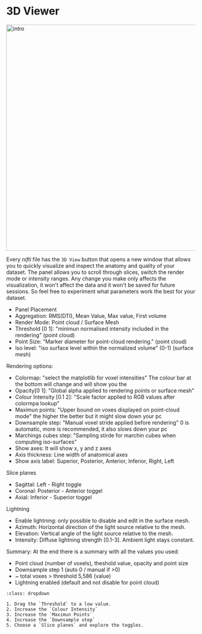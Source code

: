 # 3D Viewer

<img src="../static/3d/01_intro_3.gif" alt="intro" width="600px">


Every _nifti_ file has the `3D View` button that opens a new window that allows you to quickly visualize and inspect the anatomy and quality of your dataset. The panel allows you to scroll through slices, switch the render mode or intensity ranges. Any change you make only affects the visualization, it won't affect the data and it won't be saved for future sessions. So feel free to experiment what parameters work the best for your dataset.

* Panel Placement
* Aggregation: RMS(DTI), Mean Value, Max value, First volume
* Render Mode: Point cloud / Surface Mesh
* Threshold [0 1]: "minimun normalised intensity included in the rendering" (point cloud)
* Point Size: "Marker diameter for point-cloud rendering." (point cloud)
* Iso level: "iso surface level within the normalized volume" (0-1) (surface mesh)

Rendering options:
* Colormap: "select the matplotlib for voxel intensities" The colour bar at the bottom will change and will show you the  
* Opacity[0 1]: "Global alpha applied to rendering points or surface mesh"
* Colour Intensity [0.1 2]: "Scale factor applied to RGB values after colormpa lookup"
* Maximun points: "Upper bound on voxes displayed on point-cloud mode" the higher the better but it might slow down your pc
* Downsample step: "Manual voxel stride applied before rendering" 0 is automatic, more is recommended, it also slows down your pc
* Marchings cubes step: "Sampling stirde for marchin cubes when computing iso-surfaces"
* Show axes: It will show x, y and z axes
* Axis thickness: Line width of anatomical axes
* Show axis label: Superior, Posterior, Anterior, Inferior, Right, Left

Slice planes
* Sagittal: Left - Right toggle
* Coronal: Posterior - Anterior toggel
* Axial: Inferior - Superior toggel

Lightning
* Enable lightning: only possible to disable and edit in the surface mesh. 
* Azimuth: Horizontal direction of the light source relative to the mesh.
* Elevation: Vertical angle of the light source relative to the mesh.
* Intensity: Diffuse lightning strength [0.1-3]. Ambient light stays constant.

Summary: At the end there is a summary with all the values you used:
- Point cloud (number of voxels), theshold value, opacity and point size
- Downsample step 1 (auto 0 / manual if >0)
- ~ total voxes > threshold 5,586 (value)
- Lightning enabled (default and not disable for point cloud)

```{admonition} Quick visualization
:class: dropdown

1. Drag the `Threshold` to a low value.
2. Increase the `Colour Intensity`
3. Increase the `Maximun Points`
4. Increase the `Downsample step`
5. Choose a `Slice planes` and explore the toggles.

```


